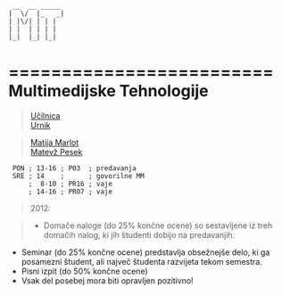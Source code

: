 
	 __  __ _____ 
	|  \/  |_   _|
	| |\/| | | |  
	| |  | | | |  
	|_|  |_| |_|  
             
=========================
Multimedijske Tehnologije
=========================

>[Učilnica](https://ucilnica.fri.uni-lj.si/course/view.php?id=61)  
>[Urnik](https://urnik.fri.uni-lj.si/timetable/2014_2015_zimski/allocations?subject=63734)  

>[Matija Marlot](http://www.fri.uni-lj.si/si/matija-marolt)  
>[Matevž Pesek](http://www.fri.uni-lj.si/si/matevz-pesek/)  

```timetable
 PON ; 13-16 ; P03  ; predavanja 
 SRE ; 14	 ;	    ; govorilne MM 
     ;  8-10 ; PR16 ; vaje
     ; 14-16 ; PR07 ; vaje
```


>2012:  

>- Domače naloge (do 25% končne ocene) so sestavljene iz treh domačih nalog, ki jih študenti dobijo na predavanjih.  
- Seminar (do 25% končne ocene) predstavlja obsežnejše delo, ki ga posamezni študent, ali največ študenta razvijeta tekom semestra.  
- Pisni izpit (do 50% končne ocene)  
- Vsak del posebej mora biti opravljen pozitivno!  

